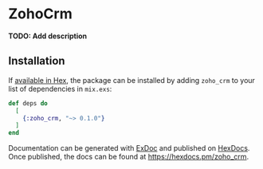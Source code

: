 # ZohoCrm

**TODO: Add description**

## Installation

If [available in Hex](https://hex.pm/docs/publish), the package can be installed
by adding `zoho_crm` to your list of dependencies in `mix.exs`:

```elixir
def deps do
  [
    {:zoho_crm, "~> 0.1.0"}
  ]
end
```

Documentation can be generated with [ExDoc](https://github.com/elixir-lang/ex_doc)
and published on [HexDocs](https://hexdocs.pm). Once published, the docs can
be found at <https://hexdocs.pm/zoho_crm>.

